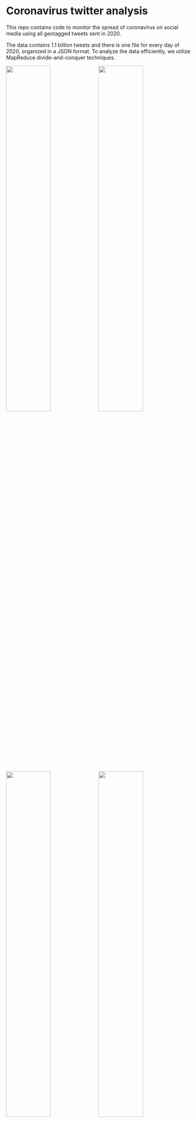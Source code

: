 # Coronavirus twitter analysis

This repo contains code to monitor the spread of coronavirus on social media using all geotagged tweets sent in 2020.

The data contains 1.1 billion tweets and there is one file for every day of 2020, organized in a JSON format.
To analyze the data efficiently, we utilize MapReduce divide-and-conquer techniques.

<img src=images/reduced.country-#coronavirus.png width=49% /> <img src=images/reduced.lang-#coronavirus.png width=49% />
<img src=images/reduced.country-#코로나바이러스.png width=49% /> <img src=images/reduced.lang-#코로나바이러스.png width=49% />


*Directory Structure*
```
twitter_coronavirus/

├── src/

│   ├── alternative_reduce.py

│   ├── map.py

|   ├── reduce.py

|   └── visualize.py
 
├── outputs/

│   ├── geoTwitter20-mm-dd.zip.country

│   └── geoTwitter20-mm-dd.zip.lang

├── images/

│   ├── reduced.country-#coronavirus.png

│   └── reduced.lang-#coronavirus.png

├── .gitignore
├── reduced.country
├── reduced.lang
├── run_maps.sh
└── README.md 
```

Running `run_maps.sh` will loop over each file in the dataset and run the `src/map.py` file on each file. The `src/reduce.py` file will collect all of the map outputs from `outputs/` and generate `reduced.country` and `reduced.lang`. Running `./src/visualize` creates a bar graph of the most common hashtags. Finally, `src/alternative_reduce.py` creates a line plot of the hashtag counts over 2020.

